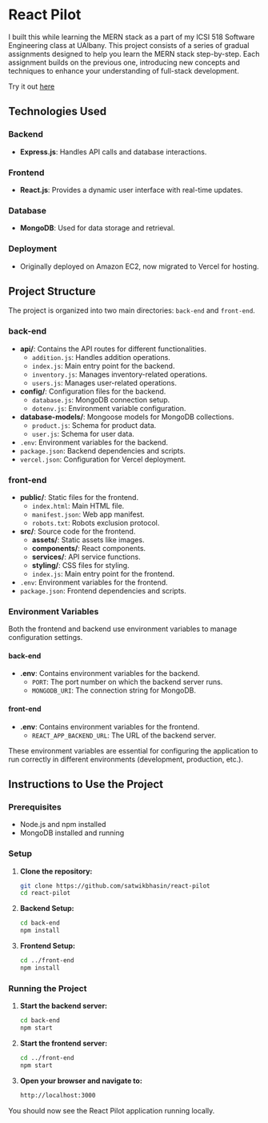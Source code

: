 # React Pilot

I built this while learning the MERN stack as a part of my ICSI 518 Software Engineering class at UAlbany. This project consists of a series of gradual assignments designed to help you learn the MERN stack step-by-step. Each assignment builds on the previous one, introducing new concepts and techniques to enhance your understanding of full-stack development.

Try it out [here](https://reactpilot.vercel.app)

## Technologies Used

### Backend

- **Express.js**: Handles API calls and database interactions.

### Frontend

- **React.js**: Provides a dynamic user interface with real-time updates.

### Database

- **MongoDB**: Used for data storage and retrieval.

### Deployment

- Originally deployed on Amazon EC2, now migrated to Vercel for hosting.

## Project Structure

The project is organized into two main directories: `back-end` and `front-end`.

### back-end

- **api/**: Contains the API routes for different functionalities.
  - `addition.js`: Handles addition operations.
  - `index.js`: Main entry point for the backend.
  - `inventory.js`: Manages inventory-related operations.
  - `users.js`: Manages user-related operations.
- **config/**: Configuration files for the backend.
  - `database.js`: MongoDB connection setup.
  - `dotenv.js`: Environment variable configuration.
- **database-models/**: Mongoose models for MongoDB collections.
  - `product.js`: Schema for product data.
  - `user.js`: Schema for user data.
- `.env`: Environment variables for the backend.
- `package.json`: Backend dependencies and scripts.
- `vercel.json`: Configuration for Vercel deployment.

### front-end

- **public/**: Static files for the frontend.
  - `index.html`: Main HTML file.
  - `manifest.json`: Web app manifest.
  - `robots.txt`: Robots exclusion protocol.
- **src/**: Source code for the frontend.
  - **assets/**: Static assets like images.
  - **components/**: React components.
  - **services/**: API service functions.
  - **styling/**: CSS files for styling.
  - `index.js`: Main entry point for the frontend.
- `.env`: Environment variables for the frontend.
- `package.json`: Frontend dependencies and scripts.

### Environment Variables

Both the frontend and backend use environment variables to manage configuration settings.

#### back-end

- **.env**: Contains environment variables for the backend.
  - `PORT`: The port number on which the backend server runs.
  - `MONGODB_URI`: The connection string for MongoDB.

#### front-end

- **.env**: Contains environment variables for the frontend.
  - `REACT_APP_BACKEND_URL`: The URL of the backend server.

These environment variables are essential for configuring the application to run correctly in different environments (development, production, etc.).

## Instructions to Use the Project

### Prerequisites

- Node.js and npm installed
- MongoDB installed and running

### Setup

1. **Clone the repository:**

   ```sh
   git clone https://github.com/satwikbhasin/react-pilot
   cd react-pilot
2. **Backend Setup:**

   ```sh
   cd back-end
   npm install
3. **Frontend Setup:**

   ```sh
   cd ../front-end
   npm install
### Running the Project

1. **Start the backend server:**

   ```sh
   cd back-end
   npm start
2. **Start the frontend server:**

   ```sh
   cd ../front-end
   npm start
3. **Open your browser and navigate to:**

   ```sh
   http://localhost:3000

You should now see the React Pilot application running locally.
